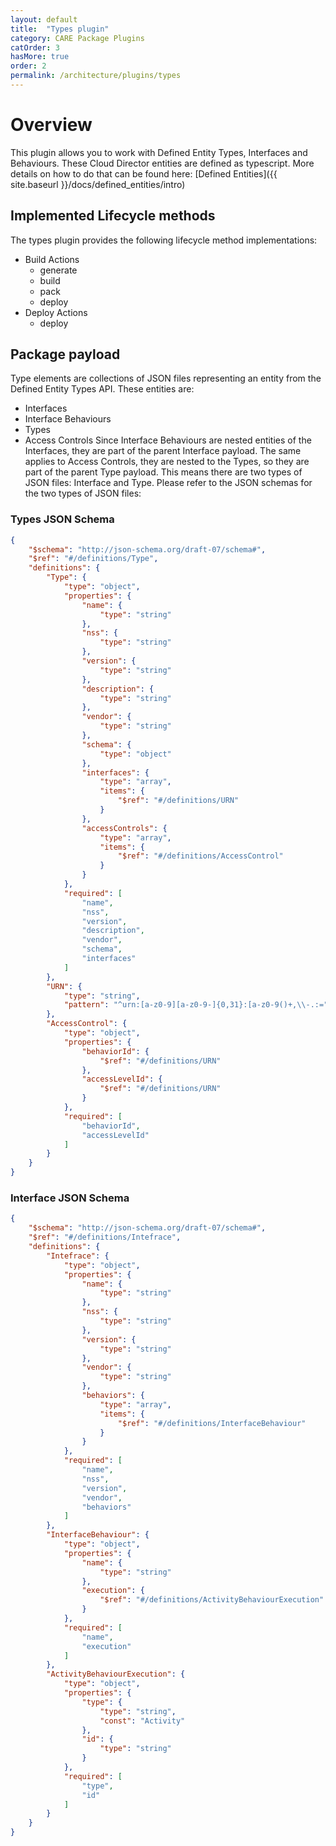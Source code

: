```yaml
---
layout: default
title:  "Types plugin"
category: CARE Package Plugins
catOrder: 3
hasMore: true
order: 2
permalink: /architecture/plugins/types
---
```

# Overview
This plugin allows you to work with Defined Entity Types, Interfaces and Behaviours. These Cloud Director entities are defined as typescript. More details on how to do that can be found here: [Defined Entities]({{ site.baseurl }}/docs/defined_entities/intro)

## Implemented Lifecycle methods
The types plugin provides the following lifecycle method implementations:
* Build Actions
  * generate
  * build
  * pack
  * deploy
* Deploy Actions
  * deploy

## Package payload
Type elements are collections of JSON files representing an entity from the Defined Entity Types API. These entities are:
* Interfaces
* Interface Behaviours
* Types
* Access Controls
Since Interface Behaviours are nested entities of the Interfaces, they are part of the parent Interface payload. The same applies to Access Controls, they are nested to the Types, so they are part of the parent Type payload.
This means there are two types of JSON files: Interface and Type. Please refer to the JSON schemas for the two types of JSON files:
### Types JSON Schema
```json
{
    "$schema": "http://json-schema.org/draft-07/schema#",
    "$ref": "#/definitions/Type",
    "definitions": {
        "Type": {
            "type": "object",
            "properties": {
                "name": {
                    "type": "string"
                },
                "nss": {
                    "type": "string"
                },
                "version": {
                    "type": "string"
                },
                "description": {
                    "type": "string"
                },
                "vendor": {
                    "type": "string"
                },
                "schema": {
                    "type": "object"
                },
                "interfaces": {
                    "type": "array",
                    "items": {
                        "$ref": "#/definitions/URN"
                    }
                },
                "accessControls": {
                    "type": "array",
                    "items": {
                        "$ref": "#/definitions/AccessControl"
                    }
                }
            },
            "required": [
                "name",
                "nss",
                "version",
                "description",
                "vendor",
                "schema",
                "interfaces"
            ]
        },
        "URN": {
            "type": "string",
            "pattern": "^urn:[a-z0-9][a-z0-9-]{0,31}:[a-z0-9()+,\\-.:="
        },
        "AccessControl": {
            "type": "object",
            "properties": {
                "behaviorId": {
                    "$ref": "#/definitions/URN"
                },
                "accessLevelId": {
                    "$ref": "#/definitions/URN"
                }
            },
            "required": [
                "behaviorId",
                "accessLevelId"
            ]
        }
    }
}
```
### Interface JSON Schema
```json
{
    "$schema": "http://json-schema.org/draft-07/schema#",
    "$ref": "#/definitions/Intefrace",
    "definitions": {
        "Intefrace": {
            "type": "object",
            "properties": {
                "name": {
                    "type": "string"
                },
                "nss": {
                    "type": "string"
                },
                "version": {
                    "type": "string"
                },
                "vendor": {
                    "type": "string"
                },
                "behaviors": {
                    "type": "array",
                    "items": {
                        "$ref": "#/definitions/InterfaceBehaviour"
                    }
                }
            },
            "required": [
                "name",
                "nss",
                "version",
                "vendor",
                "behaviors"
            ]
        },
        "InterfaceBehaviour": {
            "type": "object",
            "properties": {
                "name": {
                    "type": "string"
                },
                "execution": {
                    "$ref": "#/definitions/ActivityBehaviourExecution"
                }
            },
            "required": [
                "name",
                "execution"
            ]
        },
        "ActivityBehaviourExecution": {
            "type": "object",
            "properties": {
                "type": {
                    "type": "string",
                    "const": "Activity"
                },
                "id": {
                    "type": "string"
                }
            },
            "required": [
                "type",
                "id"
            ]
        }
    }
}
```
